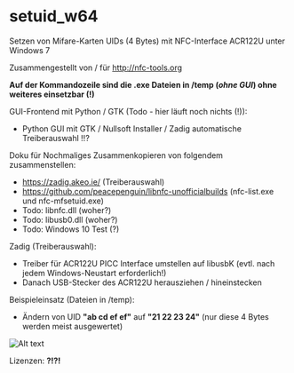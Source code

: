# setuid_w64
Setzen von Mifare-Karten UIDs (4 Bytes) mit NFC-Interface ACR122U unter Windows 7

Zusammengestellt von / für http://nfc-tools.org

**Auf der Kommandozeile sind die .exe Dateien in /temp (*ohne GUI*) ohne weiteres einsetzbar (!)**

GUI-Frontend mit Python / GTK (Todo - hier läuft noch nichts (!)):
* Python GUI mit GTK / Nullsoft Installer / Zadig automatische Treiberauswahl !!?

Doku für Nochmaliges Zusammenkopieren von folgendem zusammenstellen:
* https://zadig.akeo.ie/ (Treiberauswahl)
* https://github.com/peacepenguin/libnfc-unofficialbuilds (nfc-list.exe und nfc-mfsetuid.exe)
* Todo: libnfc.dll (woher?)
* Todo: libusb0.dll (woher?)
* Todo: Windows 10 Test (?)

Zadig (Treiberauswahl):
* Treiber für ACR122U PICC Interface umstellen auf libusbK (evtl. nach jedem Windows-Neustart erforderlich!)
* Danach USB-Stecker des ACR122U herausziehen / hineinstecken

Beispieleinsatz (Dateien in /temp): 
* Ändern von UID **"ab cd ef ef"** auf **"21 22 23 24"** (nur diese 4 Bytes werden meist ausgewertet)

![Alt text](https://github.com/mongoq/wsetuid/blob/master/temp/example_use.png?raw=true "Usage")
 
 Lizenzen: **?!?!**
